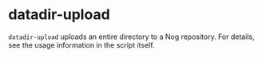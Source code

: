 # datadir-upload

`datadir-upload` uploads an entire directory to a Nog repository. For details,
see the usage information in the script itself.

